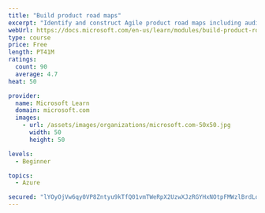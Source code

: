 ```yaml
---
title: "Build product road maps"
excerpt: "Identify and construct Agile product road maps including audiences, prioritization, themes, milestones, epics, and user stories."
webUrl: https://docs.microsoft.com/en-us/learn/modules/build-product-roadmaps/
type: course
price: Free
length: PT41M
ratings:
  count: 90
  average: 4.7
heat: 50

provider:
  name: Microsoft Learn
  domain: microsoft.com
  images:
    - url: /assets/images/organizations/microsoft.com-50x50.jpg
      width: 50
      height: 50

levels:
  - Beginner

topics:
  - Azure

secured: "lYOyOjVw6qy0VP8Zntyu9kTfQ01vmTWeRpX2UzwXJzRGYHxNOtpFMWzlBrdLo6g4onZSSgiCEIIFQb/X46WTLaGIXov0xUh1A8xXp/UkWR1JQZMZyRsmTqbXRrT/lWxO2lQwVXI9N/Po9e1X7NouDUxR9VbhtCl9eE+LD2itcjIGj8DDd3B5eCr2JdVzyIelAZBuiUWTWKM2EohRe3xllrVW9UB0ZVIqz17ACRETQO61JbE4KSVdkJ7PzWGV1YocDZMpKQqNS0uXiFj1Uguh0MyCnPJOiVdrUBW/h8Fn3bq1sAVFUQ8i2Q592mfmTopMJjH0O5L0DB9Mv4eulFRBpdnWWskYOXryBulef9DPEaeY+ZQDf7aDlB1+1arTm+j9MVQIf+fvA7f6qM73+wh6rPcZa4/jNIR93NoNk/YsqRg=;q/gC89E9NYlV50s97ZbMtg=="
---
```


